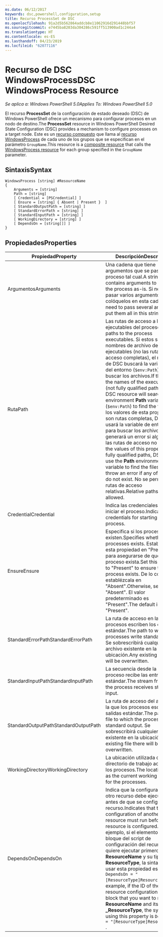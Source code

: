 ```yaml
---
ms.date: 06/12/2017
keywords: dsc,powershell,configuration,setup
title: Recurso ProcessSet de DSC
ms.openlocfilehash: 91a2d5b562864addcb8e11062916d291448bbf57
ms.sourcegitcommit: e7445ba8203da304286c591ff513900ad1c244a4
ms.translationtype: HT
ms.contentlocale: es-ES
ms.lasthandoff: 04/23/2019
ms.locfileid: "62077116"
---
```

# <a name="dsc-windowsprocess-resource"></a><span data-ttu-id="4562c-103">Recurso de DSC WindowsProcess</span><span class="sxs-lookup"><span data-stu-id="4562c-103">DSC WindowsProcess Resource</span></span>

<span data-ttu-id="4562c-104">_Se aplica a: Windows PowerShell 5.0_</span><span class="sxs-lookup"><span data-stu-id="4562c-104">_Applies To: Windows PowerShell 5.0_</span></span>

<span data-ttu-id="4562c-105">El recurso **ProcessSet** de la configuración de estado deseado (DSC) de Windows PowerShell ofrece un mecanismo para configurar procesos en un nodo de destino.</span><span class="sxs-lookup"><span data-stu-id="4562c-105">The **ProcessSet** resource in Windows PowerShell Desired State Configuration (DSC) provides a mechanism to configure processes on a target node.</span></span> <span data-ttu-id="4562c-106">Este es un [recurso compuesto](../../../resources/authoringResourceComposite.md) que llama al [recurso WindowsProcess](windowsProcessResource.md) de cada uno de los grupos que se especifican en el parámetro `GroupName`.</span><span class="sxs-lookup"><span data-stu-id="4562c-106">This resource is a [composite resource](../../../resources/authoringResourceComposite.md) that calls the [WindowsProcess resource](windowsProcessResource.md) for each group specified in the `GroupName` parameter.</span></span>

## <a name="syntax"></a><span data-ttu-id="4562c-107">Sintaxis</span><span class="sxs-lookup"><span data-stu-id="4562c-107">Syntax</span></span>

```
WindowsProcess [string] #ResourceName
{
    Arguments = [string]
    Path = [string]
    [ Credential = [PSCredential] ]
    [ Ensure = [string] { Absent | Present }  ]
    [ StandardOutputPath = [string] ]
    [ StandardErrorPath = [string] ]
    [ StandardInputPath = [string] ]
    [ WorkingDirectory = [string] ]
    [ DependsOn = [string[]] ]
}
```

## <a name="properties"></a><span data-ttu-id="4562c-108">Propiedades</span><span class="sxs-lookup"><span data-stu-id="4562c-108">Properties</span></span>

| <span data-ttu-id="4562c-109">Propiedad</span><span class="sxs-lookup"><span data-stu-id="4562c-109">Property</span></span> | <span data-ttu-id="4562c-110">Descripción</span><span class="sxs-lookup"><span data-stu-id="4562c-110">Description</span></span> |
| --- | --- |
| <span data-ttu-id="4562c-111">Argumentos</span><span class="sxs-lookup"><span data-stu-id="4562c-111">Arguments</span></span>| <span data-ttu-id="4562c-112">Una cadena que tiene argumentos que se pasa al proceso tal cual.</span><span class="sxs-lookup"><span data-stu-id="4562c-112">A string that contains arguments to pass to the process as-is.</span></span> <span data-ttu-id="4562c-113">Si necesita pasar varios argumentos, colóquelos en esta cadena.</span><span class="sxs-lookup"><span data-stu-id="4562c-113">If you need to pass several arguments, put them all in this string.</span></span>|
| <span data-ttu-id="4562c-114">Ruta</span><span class="sxs-lookup"><span data-stu-id="4562c-114">Path</span></span>| <span data-ttu-id="4562c-115">Las rutas de acceso a los ejecutables del proceso.</span><span class="sxs-lookup"><span data-stu-id="4562c-115">The paths to the process executables.</span></span> <span data-ttu-id="4562c-116">Si estos son los nombres de archivo de los ejecutables (no las rutas de acceso completas), el recurso de DSC buscará la variable **Path** del entorno (`$env:Path`) para buscar los archivos.</span><span class="sxs-lookup"><span data-stu-id="4562c-116">If these are the names of the executable files (not fully qualified paths), the DSC resource will search the environment **Path** variable (`$env:Path`) to find the files.</span></span> <span data-ttu-id="4562c-117">Si los valores de esta propiedad son rutas completas, DSC no usará la variable de entorno **Path** para buscar los archivos y generará un error si alguna de las rutas de acceso no existe.</span><span class="sxs-lookup"><span data-stu-id="4562c-117">If the values of this property are fully qualified paths, DSC will not use the **Path** environment variable to find the files, and will throw an error if any of the paths do not exist.</span></span> <span data-ttu-id="4562c-118">No se permiten rutas de acceso relativas.</span><span class="sxs-lookup"><span data-stu-id="4562c-118">Relative paths are not allowed.</span></span>|
| <span data-ttu-id="4562c-119">Credential</span><span class="sxs-lookup"><span data-stu-id="4562c-119">Credential</span></span>| <span data-ttu-id="4562c-120">Indica las credenciales para iniciar el proceso.</span><span class="sxs-lookup"><span data-stu-id="4562c-120">Indicates the credentials for starting the process.</span></span>|
| <span data-ttu-id="4562c-121">Ensure</span><span class="sxs-lookup"><span data-stu-id="4562c-121">Ensure</span></span>| <span data-ttu-id="4562c-122">Especifica si los procesos existen.</span><span class="sxs-lookup"><span data-stu-id="4562c-122">Specifies whether the processes exists.</span></span> <span data-ttu-id="4562c-123">Establezca esta propiedad en "Present" para asegurarse de que el proceso exista.</span><span class="sxs-lookup"><span data-stu-id="4562c-123">Set this property to "Present" to ensure that the process exists.</span></span> <span data-ttu-id="4562c-124">De lo contrario, establézcala en "Absent".</span><span class="sxs-lookup"><span data-stu-id="4562c-124">Otherwise, set it to "Absent".</span></span> <span data-ttu-id="4562c-125">El valor predeterminado es "Present".</span><span class="sxs-lookup"><span data-stu-id="4562c-125">The default is "Present".</span></span>|
| <span data-ttu-id="4562c-126">StandardErrorPath</span><span class="sxs-lookup"><span data-stu-id="4562c-126">StandardErrorPath</span></span>| <span data-ttu-id="4562c-127">La ruta de acceso en la que los procesos escriben los errores estándar.</span><span class="sxs-lookup"><span data-stu-id="4562c-127">The path to which the processes write standard error.</span></span> <span data-ttu-id="4562c-128">Se sobrescribirá cualquier archivo existente en la ubicación.</span><span class="sxs-lookup"><span data-stu-id="4562c-128">Any existing file there will be overwritten.</span></span>|
| <span data-ttu-id="4562c-129">StandardInputPath</span><span class="sxs-lookup"><span data-stu-id="4562c-129">StandardInputPath</span></span>| <span data-ttu-id="4562c-130">La secuencia desde la que el proceso recibe las entradas estándar.</span><span class="sxs-lookup"><span data-stu-id="4562c-130">The stream from which the process receives standard input.</span></span>|
| <span data-ttu-id="4562c-131">StandardOutputPath</span><span class="sxs-lookup"><span data-stu-id="4562c-131">StandardOutputPath</span></span>| <span data-ttu-id="4562c-132">La ruta de acceso del archivo en la que los procesos escriben las salidas estándar.</span><span class="sxs-lookup"><span data-stu-id="4562c-132">The path of the file to which the processes write standard output.</span></span> <span data-ttu-id="4562c-133">Se sobrescribirá cualquier archivo existente en la ubicación.</span><span class="sxs-lookup"><span data-stu-id="4562c-133">Any existing file there will be overwritten.</span></span>|
| <span data-ttu-id="4562c-134">WorkingDirectory</span><span class="sxs-lookup"><span data-stu-id="4562c-134">WorkingDirectory</span></span>| <span data-ttu-id="4562c-135">La ubicación utilizada como directorio de trabajo actual de los procesos.</span><span class="sxs-lookup"><span data-stu-id="4562c-135">The location used as the current working directory for the processes.</span></span>|
| <span data-ttu-id="4562c-136">DependsOn</span><span class="sxs-lookup"><span data-stu-id="4562c-136">DependsOn</span></span> | <span data-ttu-id="4562c-137">Indica que la configuración de otro recurso debe ejecutarse antes de que se configure este recurso.</span><span class="sxs-lookup"><span data-stu-id="4562c-137">Indicates that the configuration of another resource must run before this resource is configured.</span></span> <span data-ttu-id="4562c-138">Por ejemplo, si el elemento ID del bloque del script de configuración del recurso que quiere ejecutar primero es **ResourceName** y su tipo es **ResourceType**, la sintaxis para usar esta propiedad es `DependsOn = "[ResourceType]ResourceName"`.</span><span class="sxs-lookup"><span data-stu-id="4562c-138">For example, if the ID of the resource configuration script block that you want to run first is **ResourceName** and its type is **_ResourceType**, the syntax for using this property is `DependsOn = "[ResourceType]ResourceName"` .</span></span>|
